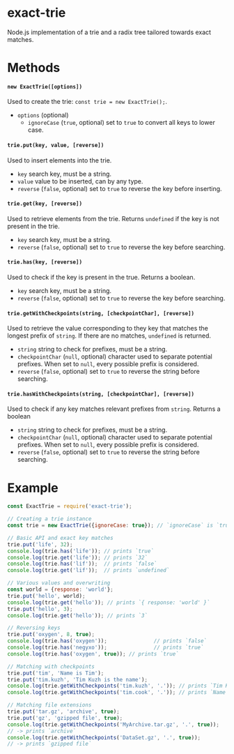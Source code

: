 # exact-trie
Node.js implementation of a trie and a radix tree tailored towards exact matches.

# Methods

#### `new ExactTrie([options])`
Used to create the trie: `const trie = new ExactTrie();`.
* `options` (optional)
    * `ignoreCase` (`true`, optional) set to `true` to convert all keys to lower case.

#### `trie.put(key, value, [reverse])`
Used to insert elements into the trie.
* `key` search key, must be a string.
* `value` value to be inserted, can by any type.
* `reverse` (`false`, optional) set to `true` to reverse the key before inserting.

#### `trie.get(key, [reverse])`
Used to retrieve elements from the trie. Returns `undefined` if the key is not present in the trie.
* `key` search key, must be a string.
* `reverse` (`false`, optional) set to `true` to reverse the key before searching.

#### `trie.has(key, [reverse])`
Used to check if the key is present in the true. Returns a boolean.
* `key` search key, must be a string.
* `reverse` (`false`, optional) set to `true` to reverse the key before searching.

#### `trie.getWithCheckpoints(string, [checkpointChar], [reverse])`
Used to retrieve the value corresponding to they key that matches the longest prefix of `string`. If there are no
matches, `undefined` is returned.
* `string` string to check for prefixes, must be a string.
* `checkpointChar` (`null`, optional) character used to separate potential prefixes. When set to `null`, every possible
prefix is considered.
* `reverse` (`false`, optional) set to `true` to reverse the string before searching.

#### `trie.hasWithCheckpoints(string, [checkpointChar], [reverse])`
Used to check if any key matches relevant prefixes from `string`. Returns a boolean
* `string` string to check for prefixes, must be a string.
* `checkpointChar` (`null`, optional) character used to separate potential prefixes. When set to `null`, every possible
prefix is considered.
* `reverse` (`false`, optional) set to `true` to reverse the string before searching.

# Example

```js
const ExactTrie = require('exact-trie');

// Creating a trie instance
const trie = new ExactTrie({ignoreCase: true}); // `ignoreCase` is `true` by default

// Basic API and exact key matches
trie.put('life', 32);
console.log(trie.has('life')); // prints `true`
console.log(trie.get('life')); // prints `32`
console.log(trie.has('lif'));  // prints `false`
console.log(trie.get('lif'));  // prints `undefined`

// Various values and overwriting
const world = {response: 'world'};
trie.put('hello', world);
console.log(trie.get('hello')); // prints `{ response: 'world' }`
trie.put('hello', 3);
console.log(trie.get('hello')); // prints `3`

// Reversing keys
trie.put('oxygen', 8, true);
console.log(trie.has('oxygen'));               // prints `false`
console.log(trie.has('negyxo'));               // prints `true`
console.log(trie.has('oxygen', true)); // prints `true`

// Matching with checkpoints
trie.put('tim', 'Name is Tim');
trie.put('tim.kuzh', 'Tim Kuzh is the name');
console.log(trie.getWithCheckpoints('tim.kuzh', '.')); // prints `Tim Kuzh is the name`
console.log(trie.getWithCheckpoints('tim.cook', '.')); // prints `Name is Tim`

// Matching file extensions
trie.put('tar.gz', 'archive', true);
trie.put('gz', 'gzipped file', true);
console.log(trie.getWithCheckpoints('MyArchive.tar.gz', '.', true));
// -> prints `archive`
console.log(trie.getWithCheckpoints('DataSet.gz', '.', true));
// -> prints `gzipped file`
```
